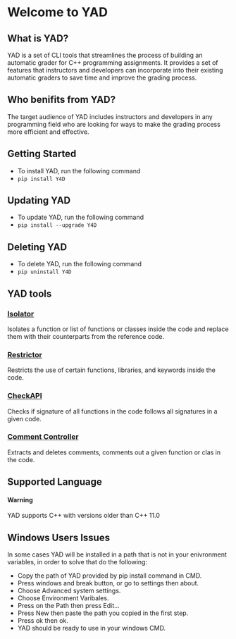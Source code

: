 # Welcome to YAD


## What is YAD?
YAD is a set of CLI tools that streamlines the process of building an automatic grader for C++ programming assignments. It provides a set of features that instructors and developers can incorporate into their existing automatic graders to save time and improve the grading process. 

## Who benifits from YAD? 
The target audience of YAD includes instructors and developers in any programming field who are looking for ways to make the grading process more efficient and effective.

## Getting Started

* To install YAD, run the following command
* `pip install Y4D`

## Updating YAD

* To update YAD, run the following command
* `pip install --upgrade Y4D`

## Deleting YAD

* To delete YAD, run the following command
* `pip uninstall Y4D`

## YAD tools
### [Isolator](./isolator.md/)
Isolates a function or list of functions or classes inside the code and replace them with their counterparts from the reference code.
### [Restrictor](./restrictor/)
Restricts the use of certain functions, libraries, and keywords inside the code.
### [CheckAPI](./checkAPI/)
Checks if signature of all functions in the code follows all signatures in a given code.
### [Comment Controller](./commentController/)
Extracts and deletes comments, comments out a given function or clas in the code.

## Supported Language 
<div class="bs-callout bs-callout-warning">
  <h4>Warning</h4>
  YAD supports C++ with versions older than C++ 11.0
</div>

## Windows Users Issues
In some cases YAD will be installed in a path that is not in your enivronment variables, in order to solve that do the following:

* Copy the path of YAD provided by pip install command in CMD.
* Press windows and break button, or go to settings then about.
* Choose Advanced system settings.
* Choose Environment Varibales.
* Press on the Path then press Edit...
* Press New then paste the path you copied in the first step.
* Press ok then ok.
* YAD should be ready to use in your windows CMD.
